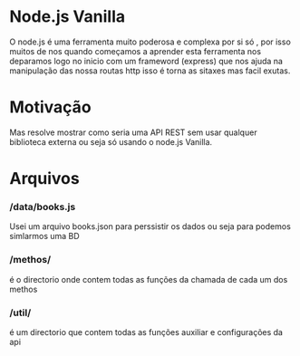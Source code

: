 # Node.js Vanilla

O node.js é uma ferramenta muito poderosa e complexa por si só , por isso muitos de nos quando começamos a
aprender esta ferramenta nos deparamos logo no inicio com um frameword (express) que nos ajuda na manipulação das nossa routas http isso é torna as sitaxes mas facil exutas.

# Motivação
Mas resolve mostrar como seria uma API REST sem usar qualquer biblioteca externa ou seja só usando o node.js Vanilla.

# Arquivos

### /data/books.js 
Usei um arquivo books.json para perssistir os dados ou seja para podemos simlarmos uma BD

### /methos/
é o directorio onde contem todas as funções da chamada de cada um dos methos

### /util/
é um directorio que contem todas as funções auxiliar e configurações da api
